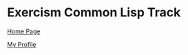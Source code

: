 # Exercism Common Lisp Track

[Home Page](https://exercism.org/tracks/common-lisp)

[My Profile](https://exercism.org/profiles/vpayno)
